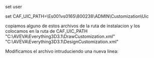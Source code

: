 set user 

set CAF_UIC_PATH=\\Es001vs0165\800238\ADMIN\Customization\Uic


copiamos alguno de estos archivos de la ruta de instalacion y los colocamos en la ruta de CAF_UIC_PATH
"C:\AVEVA\Everything3D3.1\DrawCustomization.xml"
"C:\AVEVA\Everything3D3.1\DesignCustomization.xml"


Modificamos el archivo intruduciendo una nueva linea:
<CustomizationFile Name="SOL" Path="s001vs0165\800238\ADMIN\Customization\Uic\Tpi-Draw.uic" />


